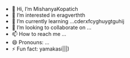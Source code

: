 - 👋 Hi, I’m MishanyaKopatich
- 👀 I’m interested in eragverthth
- 🌱 I’m currently learning ...cderxfcyghuygtguhij
- 💞️ I’m looking to collaborate on ...
- 📫 How to reach me ...
- 😄 Pronouns: ...
- ⚡ Fun fact: yamakasi|||)
<!---
MishanyaKopatich/MishanyaKopatich is a ✨ special ✨ repository because its `README.md` (this file) appears on your GitHub profile.
You can click the Preview link to take a look at your changes.

